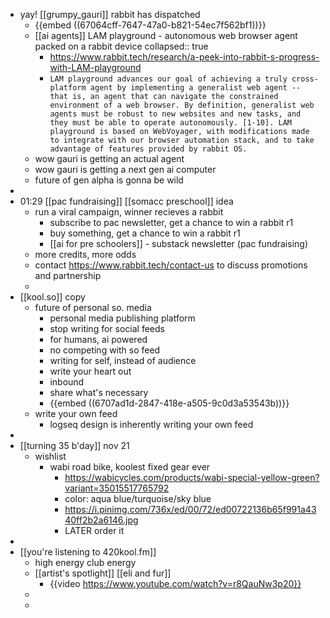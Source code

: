 - yay! [[grumpy_gauri]] rabbit has dispatched
	- {{embed ((67064cff-7647-47a0-b821-54ec7f562bf1))}}
	- [[ai agents]] LAM playground - autonomous web browser agent packed on a rabbit device
	  collapsed:: true
		- https://www.rabbit.tech/research/a-peek-into-rabbit-s-progress-with-LAM-playground
		- ``LAM playground advances our goal of achieving a truly cross-platform agent by implementing a generalist web agent -- that is, an agent that can navigate the constrained environment of a web browser. By definition, generalist web agents must be robust to new websites and new tasks, and they must be able to operate autonomously. [1-10]. LAM playground is based on WebVoyager, with modifications made to integrate with our browser automation stack, and to take advantage of features provided by rabbit OS.``
	- wow gauri is getting an actual agent
	- wow gauri is getting a next gen ai computer
	- future of gen alpha is gonna be wild
-
- 01:29 [[pac fundraising]] [[somacc preschool]] idea
	- run a viral campaign, winner recieves a rabbit
		- subscribe to pac newsletter, get a chance to win a rabbit r1
		- buy something, get a chance to win a rabbit r1
		- [[ai for pre schoolers]] - substack newsletter (pac fundraising)
	- more credits, more odds
	- contact https://www.rabbit.tech/contact-us to discuss promotions and partnership
	-
- [[kool.so]] copy
	- future of personal so. media
		- personal media publishing platform
		- stop writing for social feeds
		- for humans, ai powered
		- no competing with so feed
		- writing for self, instead of audience
		- write your heart out
		- inbound
		- share what's necessary
		- {{embed ((6707ad1d-2847-418e-a505-9c0d3a53543b))}}
	- write your own feed
		- logseq design is inherently writing your own feed
-
- [[turning 35 b'day]] nov 21
	- wishlist
		- wabi road bike, koolest fixed gear ever
			- https://wabicycles.com/products/wabi-special-yellow-green?variant=35015517765792
			- color: aqua blue/turquoise/sky blue
			- https://i.pinimg.com/736x/ed/00/72/ed00722136b65f991a4340ff2b2a6146.jpg
			- LATER order it
-
- [[you're listening to 420kool.fm]]
	- high energy club energy
	- [[artist's spotlight]] [[eli and fur]]
		- {{video https://www.youtube.com/watch?v=r8QauNw3p20}}
	-
	-